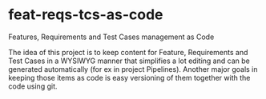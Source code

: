 # feat-reqs-tcs-as-code

Features, Requirements and Test Cases management as Code

The idea of this project is to keep content for Feature, Requirements and Test Cases in a WYSIWYG manner that simplifies a lot editing and can be generated automatically (for ex in project Pipelines). Another major goals in keeping those items
as code is easy versioning of them together with the code using git.



